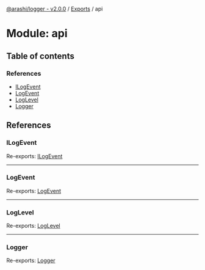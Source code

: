 [@arashi/logger - v2.0.0](../README.md) / [Exports](../modules.md) / api

# Module: api

## Table of contents

### References

- [ILogEvent](api.md#ilogevent)
- [LogEvent](api.md#logevent)
- [LogLevel](api.md#loglevel)
- [Logger](api.md#logger)

## References

### ILogEvent

Re-exports: [ILogEvent](../interfaces/ILogEvent.ILogEvent-1.md)

___

### LogEvent

Re-exports: [LogEvent](../enums/LogEvent.LogEvent-1.md)

___

### LogLevel

Re-exports: [LogLevel](../enums/LogLevel.LogLevel-1.md)

___

### Logger

Re-exports: [Logger](../classes/Logger.Logger-1.md)

